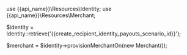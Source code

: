 use {{api_name}}\Resources\Identity;
use {{api_name}}\Resources\Merchant;

$identity = Identity::retrieve('{{create_recipient_identity_payouts_scenario_id}}');

$merchant = $identity->provisionMerchantOn(new Merchant());
